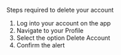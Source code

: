 Steps required to delete your account
1. Log into your account on the app
2. Navigate to your Profile
3. Select the option Delete Account
4. Confirm the alert
